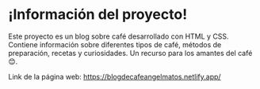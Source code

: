 # ¡Información del proyecto!

Este proyecto es un blog sobre café desarrollado con HTML y CSS. Contiene información sobre diferentes tipos de café, métodos de preparación, recetas y curiosidades. Un recurso para los amantes del café 😊.

Link de la página web: https://blogdecafeangelmatos.netlify.app/
